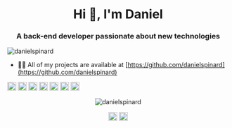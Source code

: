 <h1 align="center">Hi 👋, I'm Daniel</h1>
<h3 align="center">A back-end developer passionate about new technologies</h3>
<p align="left"> <img src="https://komarev.com/ghpvc/?username=danielspinard" alt="danielspinard" /> </p>

- 👨‍💻 All of my projects are available at [https://github.com/danielspinard](https://github.com/danielspinard)

<p align="left"><img src="https://konpa.github.io/devicon/devicon.git/icons/bootstrap/bootstrap-plain.svg" alt="bootstrap" width="20" height="20"/> <img src="https://konpa.github.io/devicon/devicon.git/icons/css3/css3-original-wordmark.svg" alt="css3" width="20" height="20"/> <img src="https://konpa.github.io/devicon/devicon.git/icons/html5/html5-original-wordmark.svg" alt="html5" width="20" height="20"/> <img src="https://konpa.github.io/devicon/devicon.git/icons/javascript/javascript-original.svg" alt="javascript" width="20" height="20"/> <img src="https://konpa.github.io/devicon/devicon.git/icons/laravel/laravel-plain-wordmark.svg" alt="laravel" width="20" height="20"/> <img src="https://konpa.github.io/devicon/devicon.git/icons/mysql/mysql-original-wordmark.svg" alt="mysql" width="20" height="20"/> <img src="https://konpa.github.io/devicon/devicon.git/icons/php/php-original.svg" alt="php" width="20" height="20"/></p><p align="center"> <img src="https://github-readme-stats.vercel.app/api?username=danielspinard&show_icons=true" alt="danielspinard" /> </p>

<p align="center">
<a href="https://twitter.com/danielspinardi" target="blank"><img align="center" src="https://cdn.jsdelivr.net/npm/simple-icons@3.0.1/icons/twitter.svg" alt="danielspinardi" height="20" width="20" /></a>
<a href="https://linkedin.com/in/danielspinard" target="blank"><img align="center" src="https://cdn.jsdelivr.net/npm/simple-icons@3.0.1/icons/linkedin.svg" alt="danielspinard" height="20" width="20" /></a>
</p>
